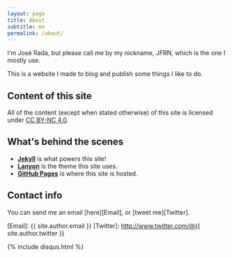 ```yaml
---
layout: page
title: About
subtitle: me
permalink: /about/
---
```

I'm José Rada, but please call me by my nickname, JFRN, which is the one I mostly use.

This is a website I made to blog and publish some things I like to do.



## Content of this site

All of the content (except when stated otherwise) of this site is licensed under [CC BY-NC 4.0].

[CC BY-NC 4.0]: http://creativecommons.org/licenses/by-nc/4.0/

## What's behind the scenes
- **[Jekyll]** is what powers this site!
- **[Lanyon]** is the theme this site uses.
- **[GitHub Pages]** is where this site is hosted.

[Jekyll]: http://www.jekyllrb.com
[Lanyon]: http://lanyon.getpoole.com
[GitHub Pages]: http://pages.github.com

## Contact info
You can send me an email [here][Email], or [tweet me][Twitter].

[Email]: {{ site.author.email }}
[Twitter]: http://www.twitter.com/@{{ site.author.twitter }}

<div class="comments">
{% include disqus.html %}
</div>
